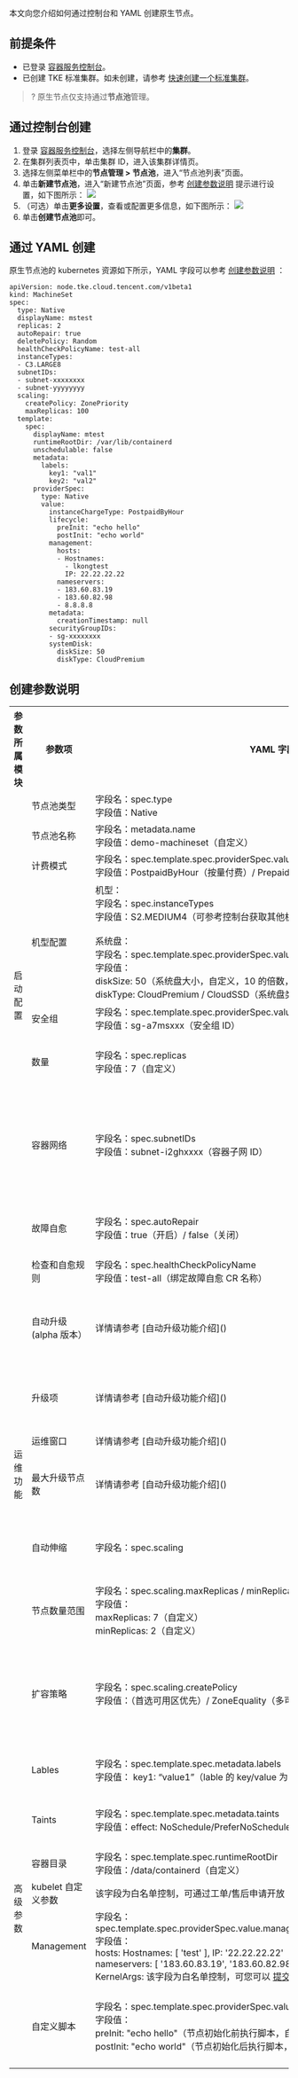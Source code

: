 本文向您介绍如何通过控制台和 YAML 创建原生节点。

## 前提条件
- 已登录 [容器服务控制台](https://console.cloud.tencent.com/tke2)。
- 已创建 TKE 标准集群。如未创建，请参考 [快速创建一个标准集群](https://cloud.tencent.com/document/product/457/54231)。

>? 原生节点仅支持通过**节点池**管理。

## 通过控制台创建
1. 登录 [容器服务控制台](https://console.cloud.tencent.com/tke2)，选择左侧导航栏中的**集群**。
2. 在集群列表页中，单击集群 ID，进入该集群详情页。
3. 选择左侧菜单栏中的**节点管理 > 节点池**，进入“节点池列表”页面。
4. 单击**新建节点池**，进入“新建节点池”页面，参考 [创建参数说明](#description) 提示进行设置，如下图所示：
![](https://qcloudimg.tencent-cloud.cn/raw/448c30986d30e53aa52dee777ee66923.png)
5. （可选）单击**更多设置**，查看或配置更多信息，如下图所示：
![](https://qcloudimg.tencent-cloud.cn/raw/6deace7936834053b22a716d5fce9fbe.png)
6. 单击**创建节点池**即可。

## 通过 YAML 创建
原生节点池的 kubernetes 资源如下所示，YAML 字段可以参考 [创建参数说明](#description) ：

```
apiVersion: node.tke.cloud.tencent.com/v1beta1
kind: MachineSet
spec:
  type: Native
  displayName: mstest
  replicas: 2
  autoRepair: true
  deletePolicy: Random
  healthCheckPolicyName: test-all
  instanceTypes:
  - C3.LARGE8
  subnetIDs:
  - subnet-xxxxxxxx
  - subnet-yyyyyyyy
  scaling:
    createPolicy: ZonePriority
    maxReplicas: 100
  template:
    spec:
      displayName: mtest
      runtimeRootDir: /var/lib/containerd
      unschedulable: false
      metadata:
        labels:
          key1: "val1"
          key2: "val2"
      providerSpec:
        type: Native
        value:
          instanceChargeType: PostpaidByHour
          lifecycle:
            preInit: "echo hello"
            postInit: "echo world"
          management:
            hosts:
            - Hostnames:
              - lkongtest
              IP: 22.22.22.22
            nameservers:
            - 183.60.83.19
            - 183.60.82.98
            - 8.8.8.8
          metadata:
            creationTimestamp: null
          securityGroupIDs:
          - sg-xxxxxxxx
          systemDisk:
            diskSize: 50
            diskType: CloudPremium
```



[](id:description)
## 创建参数说明

<table class="table-striped">
<tbody>
	<tr>
		<th>参数所属模块</th>
		<th>参数项</th>
		<th>YAML 字段</th>
		<th>说明</th>
	</tr>
		<tr>
		<td rowspan="7">启动配置</td>
		<td>节点池类型</td>
		<td>字段名：spec.type<br>字段值：Native</td>
		<td>Native 代表<b>原生节点池</b>。</td>
	</tr>
	<tr>
		<td>节点池名称</td>
		<td>字段名：metadata.name<br>字段值：demo-machineset（自定义）</td>
		<td>自定义，可根据业务需求等信息进行命名，方便后续资源管理。</td>
	</tr>
	<tr>
		<td>计费模式</td>
		<td>字段名：spec.template.spec.providerSpec.value.instanceChargeType<br>字段值：PostpaidByHour（按量付费）/ PrepaidCharge（包年包月）</td>
		<td>提供<b>按量计费、包年包月</b>两种计费模式，请根据实际需求进行选择。 </td>
	</tr>
	<tr>
		<td>机型配置</td>
		<td>机型：<br>字段名：spec.instanceTypes<br>字段值：S2.MEDIUM4（可参考控制台获取其他机型规格）<br><br>系统盘：<br>字段名：spec.template.spec.providerSpec.value.systemDisk.diskSize/diskType<br>字段值：<br>diskSize: 50（系统盘大小，自定义，10 的倍数，最小为 50G）
<br>diskType: CloudPremium / CloudSSD（系统盘类型，支持高性能 / SSD）
</td>
		<td>在“机型配置”窗口中参考以下信息按需选择：<br><b>可用区</b>：该选项用于过滤所选可用区下可用的实例类型。详情见 <a href="https://cloud.tencent.com/document/product/457/78197">原生节点地域与可用区</a>。<br><b>机型</b>：支持通过 CPU 核数、内存大小及实例类型进行筛选。<br><b>系统盘</b>：存储控制、调度节点运行的系统集合，建大小设置 > 100GB。</td>
	</tr>
	<tr>  
		<td>安全组</td>
		<td>字段名：spec.template.spec.providerSpec.value.securityGroupIDs<br>字段值：sg-a7msxxx（安全组 ID）</td>
		<td>默认为创建集群时所设置的安全组，可根据实际需要进行更换或添加。</td>
	</tr>
	<tr>
		<td>数量</td>
		<td>字段名：spec.replicas<br>字段值：7（自定义）</td>
		<td>对应节点池内维护的期望节点数量，请根据实际需求进行设置。<br>例如，此处数量填写为5，则节点池将创建5台节点维护。</td>
	</tr>
	<tr>
		<td>容器网络</td>
		<td>字段名：spec.subnetIDs<br>字段值：subnet-i2ghxxxx（容器子网 ID）</td>
		<td>请根据实际需求选择合适的可用子网。<br>1. 当您手动调节节点数量时，系统将按照子网列表顺序来尝试创建节点，如果顺序靠前的子网可以创建成功，则总在该子网创建。<br>2. 若节点池开启了自动伸缩，将根据您配置的扩容策略选择合适的子网进行创建节点。</td>
	</tr>
    <tr>
    <td rowspan="9">运维功能</td>
    <td>故障自愈</td>
    <td>字段名：spec.autoRepair<br>字段值：true（开启）/ false（关闭）</td>
    <td>可选项，推荐开启。<br>该功能可实时检测原生节点上的各种异常情况并提供一定的自愈手段，包含：OS、Runtime、kubelet 异常等。</td>
  </tr>
	<tr>
		<td>检查和自愈规则</td>
		<td>字段名：spec.healthCheckPolicyName<br>字段值：test-all（绑定故障自愈 CR 名称）</td>
		<td>您可为当前节点池选择不同的故障自愈规则，每个节点池支持绑定一个规则。</td>
	</tr>
	<tr>
		<td>自动升级 (alpha 版本）</td>
		<td>详情请参考 [自动升级功能介绍]()</td>
		<td>可选项，该功能目前内测中。<br>平台支持在运维窗口内提供自动升级功能来简化繁琐的版本运维操作，升级项包含：Kuberbetes、运行时、操作系统内核版本上的迭代和维护，并结合腾讯安全情报及时更新安全漏洞。</td>
	</tr>
	<tr>
		<td>升级项</td>
		<td>详情请参考 [自动升级功能介绍]()</td>
		<td>系统将根据您选择的升级项进行版本维护，不同升级项对应单独的升级包，版本升级前将至少提前一周在控制台和文档提供版本更新说明。</td>
	</tr>
	<tr>
		<td>运维窗口</td>
		<td>详情请参考 [自动升级功能介绍]()</td>
		<td>系统将在您设置的运维窗口内进行自动升级。</td>
	</tr>
	<tr>
		<td>最大升级节点数</td>
		<td>详情请参考 [自动升级功能介绍]()</td>
		<td>在运维时间窗口内，第一批升级的节点数为1，后续可升级节点数以2的幂数进行增长，可同时升级的节点数目不会超过您设置的最大升级节点数。</td>
	</tr>
	<tr>
		<td>自动伸缩</td>
		<td>字段名：spec.scaling</td>
		<td>开启后 CA 组件对该类节点池进行自动伸缩。<br>备注：原生节点的自动伸缩功能由容器平台自研实现，普通节点的自动伸缩功能依赖云产品 <a href="https://cloud.tencent.com/document/product/377">弹性伸缩</a>。</td>
	</tr>
	<tr>
		<td>节点数量范围</td>
		<td>字段名：spec.scaling.maxReplicas / minReplicas<br>字段值：<br>maxReplicas: 7（自定义）<br>minReplicas: 2（自定义）</td>
		<td>节点池内的节点数量受限于该范围内的最小值/最大值，若节点池开启了自动伸缩，原生节点数量将在设定的范围内自动调节。</td>
	</tr>
	<tr>
		<td>扩容策略</td>
		<td>字段名：spec.scaling.createPolicy<br>字段值：（首选可用区优先）/ ZoneEquality（多可用区打散）</td>
		<td>1. 首选可用区优先：弹性伸缩会在您首选的可用区优先执行扩缩容。若首选可用区无法扩缩容，才会在其他可用区进行扩缩容。
<br>2. 多可用区打散：在伸缩组指定的多可用区（即指定多个子网）之间尽最大努力均匀分配节点实例。只有配置了多个子网时该策略才能生效。</td>
	</tr>
    <tr>
    <td rowspan="6">高级参数</td>
    <td>Lables</td>
    <td>字段名：spec.template.spec.metadata.labels<br>字段值： key1: “value1”（lable 的 key/value 为自定义）</td>
    <td>节点属性，方便对节点进行筛选和管理，该节点池下所创建的节点均将自动增加设置的 Label。</td>
  </tr>
	<tr>
		<td>Taints</td>
		<td>字段名：spec.template.spec.metadata.taints<br>字段值：effect: NoSchedule/PreferNoSchedule/NoExecute（填写 taints 类型）</td>
		<td>节点属性，通常与 Tolerations 配合使用，确保不符合条件的 Pod 不能调度到该节点上，该节点池下所创建的节点均将自动增加设置的 Taints。</td>
	</tr>
	<tr>
		<td>容器目录</td>
		<td>字段名：spec.template.spec.runtimeRootDir<br>字段值：/data/containerd（自定义）</td>
		<td>勾选即可设置容器和镜像存储目录，例如 /var/lib/</td>
	</tr>
	<tr>
		<td>kubelet 自定义参数</td>
		<td>该字段为白名单控制，可通过工单/售后申请开放</td>
		<td>白名单控制，支持配置 kubelet 常见参数。</td>
	</tr>
	<tr>
		<td>Management</td>
		<td>字段名：spec.template.spec.providerSpec.value.management.hosts/nameservers/KernelArgs<br>字段值：<br>hosts: Hostnames: [ 'test' ], IP: '22.22.22.22'<br>nameservers: [ '183.60.83.19', '183.60.82.98']<br>KernelArgs: 该字段为白名单控制，可您可以 <a href="https://console.cloud.tencent.com/workorder/category">提交工单</a> 来寻求帮助。<br></td>
		<td>支持配置 Nameservers\Hosts\KernelArgs 类型参数。 </td>
	</tr>
	<tr>
		<td>自定义脚本</td>
		<td>字段名：spec.template.spec.providerSpec.value.lifecycle.preInit/postInit<br>字段值：<br>preInit: "echo hello"（节点初始化前执行脚本，自定义）<br>postInit: "echo world"（节点初始化后执行脚本，自定义）</td>
		<td>指定自定义数据来配置节点，提供 节点初始化前 / 节点初始化后 两个设置阶段。需确保脚本的可重入及重试逻辑，脚本及其生成的日志文件可在节点的 /usr/local/qcloud/tke/userscript 路径查看。</td>
	</tr>
	</tbody>
</table>

